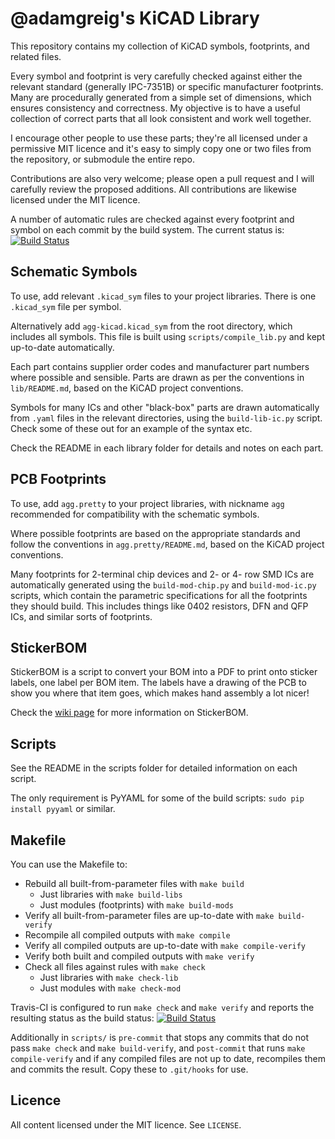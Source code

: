# @adamgreig's KiCAD Library

This repository contains my collection of KiCAD symbols, footprints,
and related files.

Every symbol and footprint is very carefully checked against either the
relevant standard (generally IPC-7351B) or specific manufacturer footprints.
Many are procedurally generated from a simple set of dimensions, which ensures
consistency and correctness. My objective is to have a useful collection of
correct parts that all look consistent and work well together.

I encourage other people to use these parts; they're all licensed under a
permissive MIT licence and it's easy to simply copy one or two files from the
repository, or submodule the entire repo.

Contributions are also very welcome; please open a pull request and I will
carefully review the proposed additions. All contributions are likewise
licensed under the MIT licence.

A number of automatic rules are checked against every footprint and symbol on
each commit by the build system. The current status is:
[![Build Status](https://travis-ci.org/adamgreig/agg-kicad.svg?branch=master)](https://travis-ci.org/adamgreig/agg-kicad)

## Schematic Symbols

To use, add relevant `.kicad_sym` files to your project libraries. There is one 
`.kicad_sym` file per symbol.

Alternatively add `agg-kicad.kicad_sym` from the root directory, which includes
all symbols. This file is built using `scripts/compile_lib.py` and kept
up-to-date automatically.

Each part contains supplier order codes and manufacturer part numbers where 
possible and sensible. Parts are drawn as per the conventions in 
`lib/README.md`, based on the KiCAD project conventions.

Symbols for many ICs and other "black-box" parts are drawn automatically from
`.yaml` files in the relevant directories, using the `build-lib-ic.py` script.
Check some of these out for an example of the syntax etc.

Check the README in each library folder for details and notes on each part.

## PCB Footprints

To use, add `agg.pretty` to your project libraries, with nickname `agg` 
recommended for compatibility with the schematic symbols.

Where possible footprints are based on the appropriate standards and follow the 
conventions in `agg.pretty/README.md`, based on the KiCAD project conventions.

Many footprints for 2-terminal chip devices and 2- or 4- row SMD ICs are 
automatically generated using the `build-mod-chip.py` and `build-mod-ic.py` 
scripts, which contain the parametric specifications for all the footprints 
they should build. This includes things like 0402 resistors, DFN and QFP ICs, 
and similar sorts of footprints.

## StickerBOM

StickerBOM is a script to convert your BOM into a PDF to print onto sticker 
labels, one label per BOM item. The labels have a drawing of the PCB to show 
you where that item goes, which makes hand assembly a lot nicer!

Check the [wiki page](https://github.com/adamgreig/agg-kicad/wiki/StickerBOM) 
for more information on StickerBOM.

## Scripts

See the README in the scripts folder for detailed information on each script.

The only requirement is PyYAML for some of the build scripts:
`sudo pip install pyyaml` or similar.

## Makefile

You can use the Makefile to:
* Rebuild all built-from-parameter files with `make build`
    * Just libraries with `make build-libs`
    * Just modules (footprints) with `make build-mods`
* Verify all built-from-parameter files are up-to-date with `make build-verify`
* Recompile all compiled outputs with `make compile`
* Verify all compiled outputs are up-to-date with `make compile-verify`
* Verify both built and compiled outputs with `make verify`
* Check all files against rules with `make check`
    * Just libraries with `make check-lib`
    * Just modules with `make check-mod`

Travis-CI is configured to run `make check` and `make verify` and reports the 
resulting status as the build status:
[![Build 
Status](https://travis-ci.org/adamgreig/agg-kicad.svg?branch=master)](https://travis-ci.org/adamgreig/agg-kicad)

Additionally in `scripts/` is `pre-commit` that stops any commits that do not 
pass `make check` and `make build-verify`, and `post-commit` that runs `make 
compile-verify` and if any compiled files are not up to date, recompiles them 
and commits the result. Copy these to `.git/hooks` for use.

## Licence

All content licensed under the MIT licence. See `LICENSE`.
